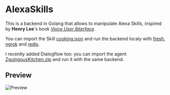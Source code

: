 # AlexaSkills

This is a backend in Golang that allows to manipulate Alexa Skills, inspired by **Henry Lee**'s book [*Voice User Ibterface*](https://www.amazon.com/Voice-User-Interface-Projects-voice-enabled-ebook/dp/B07B3RB8NH).

You can import the Skill [cooking.json](https://github.com/saphoooo/AlexaSkills/blob/master/Alexa%20Skill%20Export/cooking.json) and run the backend localy with [fresh](https://github.com/gravityblast/fresh), [ngrok](https://ngrok.com/) and [redis](https://redis.io/).

I recently added Dialogflow too: you can import the agent [ZguingousKitchen.zip](https://github.com/saphoooo/AlexaSkills/blob/master/Dialogflow%20Export/ZguingousKitchen.zip) and run it with the same backend.

## Preview
![Preview](https://user-images.githubusercontent.com/13923756/72211918-c5d47380-34d3-11ea-932c-f147d6039989.png)
